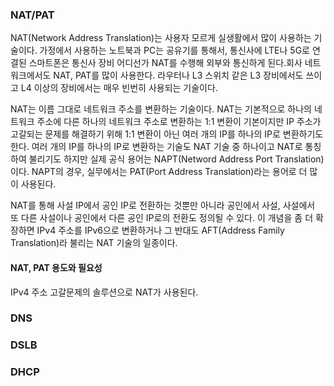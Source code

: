 ### NAT/PAT

NAT(Network Address Translation)는 사용자 모르게 실생활에서 많이 사용하는 기술이다. 가정에서 사용하는 노트북과 PC는 공유기를 통해서, 통신사에 LTE나 5G로 연결된 스마트폰은 통신사 장비 어디선가 NAT를 수행해 외부와 통신하게 된다.회사 네트워크에서도 NAT, PAT를 많이 사용한다. 라우터나 L3 스위치 같은 L3 장비에서도 쓰이고 L4 이상의 장비에서는 매우 빈번히 사용되는 기술이다.

NAT는 이름 그대로 네트워크 주소를 변환하는 기술이다. NAT는 기본적으로 하나의 네트워크 주소에 다른 하나의 네트워크 주소로 변환하는 1:1 변환이 기본이지만 IP 주소가 고갈되는 문제를 해결하기 위해 1:1 변환이 아닌 여러 개의 IP를 하나의 IP로 변환하기도 한다. 여러 개의 IP를 하나의 IP로 변환하는 기술도 NAT 기술 중 하나이고 NAT로 통칭하여 불리기도 하지만 실제 공식 용어는 NAPT(Netword Address Port Translation)이다. NAPT의 경우, 실무에서는 PAT(Port Address Translation)라는 용어로 더 많이 사용된다.

NAT를 통해 사설 IP에서 공인 IP로 전환하는 것뿐만 아니라 공인에서 사설, 사설에서 또 다른 사설이나 공인에서 다른 공인 IP로의 전환도 정의될 수 있다.
이 개념을 좀 더 확장하면 IPv4 주소를 IPv6으로 변환하거나 그 반대도 AFT(Address Family Translation)라 불리는 NAT 기술의 일종이다.

#### NAT, PAT 용도와 필요성

IPv4 주소 고갈문제의 솔루션으로 NAT가 사용된다.

### DNS

### DSLB

### DHCP